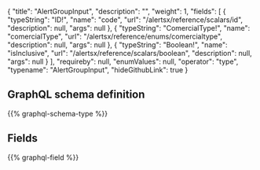 {
  "title": "AlertGroupInput",
  "description": "",
  "weight": 1,
  "fields": [
    {
      "typeString": "ID!",
      "name": "code",
      "url": "/alertsx/reference/scalars/id",
      "description": null,
      "args": null
    },
    {
      "typeString": "ComercialType!",
      "name": "comercialType",
      "url": "/alertsx/reference/enums/comercialtype",
      "description": null,
      "args": null
    },
    {
      "typeString": "Boolean!",
      "name": "isInclusive",
      "url": "/alertsx/reference/scalars/boolean",
      "description": null,
      "args": null
    }
  ],
  "requireby": null,
  "enumValues": null,
  "operator": "type",
  "typename": "AlertGroupInput",
  "hideGithubLink": true
}
## GraphQL schema definition

{{% graphql-schema-type %}}

## Fields

{{% graphql-field %}}

